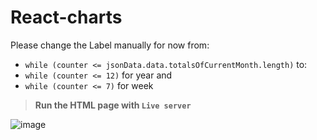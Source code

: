 # React-charts
Please change the Label manually for now from:
  - `while (counter <= jsonData.data.totalsOfCurrentMonth.length)`
to:
  - `while (counter <= 12)` for year
and 
  - `while (counter <= 7)` for week

> **Run the HTML page with `Live server`**




![image](https://user-images.githubusercontent.com/58111243/146153827-f53a2d7c-ae32-48c6-8e23-9a0160550615.png)
